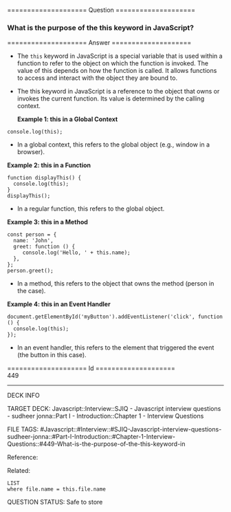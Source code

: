 ==================== Question ====================  

### What is the purpose of the this keyword in JavaScript?  

==================== Answer ====================  

- The `this` keyword in JavaScript is a special variable that is used within a function to refer to the object on which the function is invoked. The value of this depends on how the function is called. It allows functions to access and interact with the object they are bound to.

- The this keyword in JavaScript is a reference to the object that owns or invokes the current function. Its value is determined by the calling context.

  **Example 1: this in a Global Context**

<!-- codeblock-start -->
<pre><code class="hljs language-javascript"><span class="hljs-variable language_">console</span>.<span class="hljs-title function_">log</span>(<span class="hljs-variable language_">this</span>);
</code></pre>
<!-- codeblock-end -->

- In a global context, this refers to the global object (e.g., window in a browser).

**Example 2: this in a Function**

<!-- codeblock-start -->
<pre><code class="hljs language-javascript"><span class="hljs-keyword">function</span> <span class="hljs-title function_">displayThis</span>(<span class="hljs-params"></span>) {
  <span class="hljs-variable language_">console</span>.<span class="hljs-title function_">log</span>(<span class="hljs-variable language_">this</span>);
}
<span class="hljs-title function_">displayThis</span>();
</code></pre>
<!-- codeblock-end -->

- In a regular function, this refers to the global object.

**Example 3: this in a Method**

<!-- codeblock-start -->
<pre><code class="hljs language-javascript"><span class="hljs-keyword">const</span> person = {
  <span class="hljs-attr">name</span>: <span class="hljs-string">'John'</span>,
  <span class="hljs-attr">greet</span>: <span class="hljs-keyword">function</span> (<span class="hljs-params"></span>) {
     <span class="hljs-variable language_">console</span>.<span class="hljs-title function_">log</span>(<span class="hljs-string">'Hello, '</span> + <span class="hljs-variable language_">this</span>.<span class="hljs-property">name</span>);
  },
};
person.<span class="hljs-title function_">greet</span>();
</code></pre>
<!-- codeblock-end -->

- In a method, this refers to the object that owns the method (person in the case).

**Example 4: this in an Event Handler**

<!-- codeblock-start -->
<pre><code class="hljs language-javascript"><span class="hljs-variable language_">document</span>.<span class="hljs-title function_">getElementById</span>(<span class="hljs-string">'myButton'</span>).<span class="hljs-title function_">addEventListener</span>(<span class="hljs-string">'click'</span>, <span class="hljs-keyword">function</span> (<span class="hljs-params"></span>) {
  <span class="hljs-variable language_">console</span>.<span class="hljs-title function_">log</span>(<span class="hljs-variable language_">this</span>);
});
</code></pre>
<!-- codeblock-end -->

- In an event handler, this refers to the element that triggered the event (the button in this case).

==================== Id ====================  
449

---

DECK INFO

TARGET DECK: Javascript::Interview::SJIQ - Javascript interview questions - sudheer jonna::Part I - Introduction::Chapter 1 - Interview Questions

FILE TAGS: #Javascript::#Interview::#SJIQ-Javascript-interview-questions-sudheer-jonna::#Part-I-Introduction::#Chapter-1-Interview-Questions::#449-What-is-the-purpose-of-the-this-keyword-in

Reference:

Related:

```dataview
LIST
where file.name = this.file.name
```

QUESTION STATUS: Safe to store
